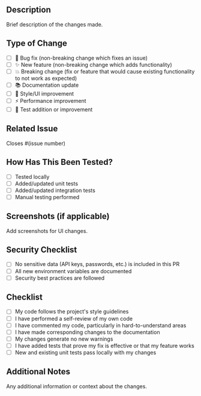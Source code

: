 ## Description
Brief description of the changes made.

## Type of Change
- [ ] 🐛 Bug fix (non-breaking change which fixes an issue)
- [ ] ✨ New feature (non-breaking change which adds functionality)
- [ ] 💥 Breaking change (fix or feature that would cause existing functionality to not work as expected)
- [ ] 📚 Documentation update
- [ ] 🎨 Style/UI improvement
- [ ] ⚡ Performance improvement
- [ ] 🧪 Test addition or improvement

## Related Issue
Closes #(issue number)

## How Has This Been Tested?
- [ ] Tested locally
- [ ] Added/updated unit tests
- [ ] Added/updated integration tests
- [ ] Manual testing performed

## Screenshots (if applicable)
Add screenshots for UI changes.

## Security Checklist
- [ ] No sensitive data (API keys, passwords, etc.) is included in this PR
- [ ] All new environment variables are documented
- [ ] Security best practices are followed

## Checklist
- [ ] My code follows the project's style guidelines
- [ ] I have performed a self-review of my own code
- [ ] I have commented my code, particularly in hard-to-understand areas
- [ ] I have made corresponding changes to the documentation
- [ ] My changes generate no new warnings
- [ ] I have added tests that prove my fix is effective or that my feature works
- [ ] New and existing unit tests pass locally with my changes

## Additional Notes
Any additional information or context about the changes.